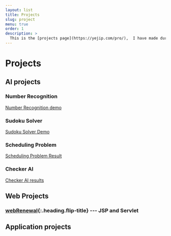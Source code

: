 ```yaml
---
layout: list
title: Projects
slug: project
menu: true
order: 1
description: >
  This is the [projects page](https://yejip.com/pro/),  I have made during my university years.
---
```


# Projects



## AI projects

### Number Recognition

[Number Recognition demo](http://ec2-15-164-129-123.ap-northeast-2.compute.amazonaws.com:8080/numbers/)

### Sudoku Solver

[Sudoku Solver Demo](http://ec2-15-164-129-123.ap-northeast-2.compute.amazonaws.com:8080/test/)

### Scheduling Problem 

[Scheduling Problem Result](https://yejip.com/pro/GA/vid.html)

### Checker AI

[Checker AI results](https://yejip.com/pro/Checker/vid.html)



## Web Projects

### [webRenewal]{:.heading.flip-title} --- JSP and Servlet



[webRenewal]: 2020-08-14-ServletAndJSP/



## Application projects
